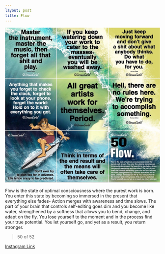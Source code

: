 ```yaml
---
layout: post
title: Flow
---
```


![50 Flow](/images/dc50.jpg)

Flow is the state of optimal consciousness where the purest work is born. You enter this state by becoming so immersed in the present that everything else fades- Action merges with awareness and time slows. The part of your brain that controls self-editing goes dim and you become like water, strengthened by a softness that allows you to bend, change, and adapt on the fly. You lose yourself to the moment and in the process find your true potential. You let yourself go, and yet as a result, you return stronger.

> 50 of 52

[Instagram Link](https://www.instagram.com/p/4scy2HRMvh/)
